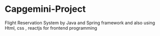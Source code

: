 # Capgemini-Project
Flight Reservation System by Java and Spring framework and also using Html, css , reactjs for frontend programming
